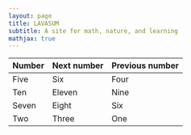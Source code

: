 ```yaml
---
layout: page
title: LAVASUM
subtitle: A site for math, nature, and learning
mathjax: true
---
```




  
| Number | Next number | Previous number |
| :------ |:--- | :--- |
| Five | Six | Four |
| Ten | Eleven | Nine |
| Seven | Eight | Six |
| Two | Three | One |
  
